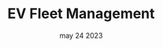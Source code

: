 ---
#preview
title: EV Fleet Management
image: /img/covers/9.jpg
category: Software
category_slug: software
date: may 24 2023

#full details
intro:
  
  title: "<span class=\"mil-accent\">EV Fleet</span><br/> Management"
  bgImage: "/img/covers/9.jpg"

description:
    heading:
      title: "<span class=\"mil-accent\">EV Fleet</span><br/> Management"
      subtitle: Overview
    content: "
      <p>Optimize your electric vehicle fleet with our comprehensive EV Fleet Management solution. Designed to streamline operations, our system provides real-time monitoring, maintenance scheduling, and performance analytics to ensure your fleet runs efficiently and cost-effectively. Manage your EV fleet with ease and maximize productivity with our tailored tools and insights.</p>
    "
   

details:
  title: Features
  items:
    - label: 
      value: Real-time tracking of fleet vehicles
    - label: 
      value: Performance and efficiency analytics

    - label: 
      value: User-friendly dashboard for fleet managers
    - label: 
      value: Comprehensive reporting and data analysis
gallery:
  - image: /img/covers/9.jpg
    alt: image
    
  - image: /img/covers/8.jpg
    alt: image


  - image: /img/covers/10.jpg
    alt: image


---
